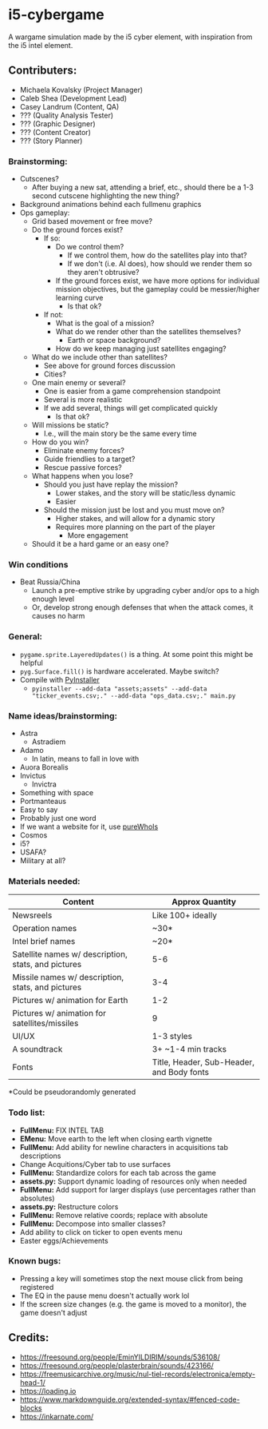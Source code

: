 # i5-cybergame
A wargame simulation made by the i5 cyber element, with inspiration from the i5 intel element.

## Contributers:
- Michaela Kovalsky (Project Manager)
- Caleb Shea (Development Lead)
- Casey Landrum (Content, QA)
- ??? (Quality Analysis Tester)
- ??? (Graphic Designer)
- ??? (Content Creator)
- ??? (Story Planner)

### Brainstorming:
- Cutscenes?
  - After buying a new sat, attending a brief, etc., should there be a 1-3 second cutscene highlighting the new thing?
- Background animations behind each fullmenu graphics
- Ops gameplay:
  - Grid based movement or free move?
  - Do the ground forces exist?
    - If so:
      - Do we control them?
        - If we control them, how do the satellites play into that?
        - If we don't (i.e. AI does), how should we render them so they aren't obtrusive?
      - If the ground forces exist, we have more options for individual mission objectives, but the gameplay could be messier/higher learning curve
        - Is that ok?
    - If not:
      - What is the goal of a mission?
      - What do we render other than the satellites themselves?
        - Earth or space background?
      - How do we keep managing just satellites engaging?
  - What do we include other than satellites?
    - See above for ground forces discussion
    - Cities?
  - One main enemy or several?
    - One is easier from a game comprehension standpoint
    - Several is more realistic
    - If we add several, things will get complicated quickly
      - Is that ok?
  - Will missions be static?
    - I.e., will the main story be the same every time
  - How do you win?
    - Eliminate enemy forces?
    - Guide friendlies to a target?
    - Rescue passive forces?
  - What happens when you lose?
    - Should you just have replay the mission?
      - Lower stakes, and the story will be static/less dynamic
      - Easier
    - Should the mission just be lost and you must move on?
      - Higher stakes, and will allow for a dynamic story
      - Requires more planning on the part of the player
        - More engagement
  - Should it be a hard game or an easy one?

### Win conditions
- Beat Russia/China
  - Launch a pre-emptive strike by upgrading cyber and/or ops to a high enough level
  - Or, develop strong enough defenses that when the attack comes, it causes no harm

### General:
- `pygame.sprite.LayeredUpdates()` is a thing. At some point this might be helpful
- `pyg.Surface.fill()` is hardware accelerated. Maybe switch?
- Compile with [PyInstaller](https://pyinstaller.org/en/stable/)
  - `pyinstaller --add-data "assets;assets" --add-data "ticker_events.csv;." --add-data "ops_data.csv;." main.py`

### Name ideas/brainstorming:
- Astra
  - Astradiem
- Adamo
  - In latin, means to fall in love with
- Auora Borealis
- Invictus
  - Invictra
- Something with space
- Portmanteaus
- Easy to say
- Probably just one word
- If we want a website for it, use [pureWhoIs](https://purewhois.com)
- Cosmos
- i5?
- USAFA?
- Military at all?

### Materials needed:
|Content|Approx Quantity|
|-----|-----|
|Newsreels|Like 100+ ideally|
|Operation names|~30*|
|Intel brief names|~20*|
|Satellite names w/ description, stats, and pictures|5-6|
|Missile names w/ description, stats, and pictures|3-4|
|Pictures w/ animation for Earth|1-2|
|Pictures w/ animation for satellites/missiles|9|
|UI/UX|1-3 styles|
|A soundtrack|3+ ~1-4 min tracks|
|Fonts|Title, Header, Sub-Header, and Body fonts|

*Could be pseudorandomly generated

### Todo list:
- __FullMenu:__ FIX INTEL TAB
- __EMenu:__ Move earth to the left when closing earth vignette
- __FullMenu:__ Add ability for newline characters in acquisitions tab descriptions
- Change Acquitions/Cyber tab to use surfaces
- __FullMenu:__ Standardize colors for each tab across the game
- __assets.py:__ Support dynamic loading of resources only when needed
- __FullMenu:__ Add support for larger displays (use percentages rather than absolutes)
- __assets.py:__ Restructure colors
- __FullMenu:__ Remove relative coords; replace with absolute
- __FullMenu:__ Decompose into smaller classes?
- Add ability to click on ticker to open events menu
- Easter eggs/Achievements

### Known bugs:
- Pressing a key will sometimes stop the next mouse click from being registered
- The EQ in the pause menu doesn't actually work lol
- If the screen size changes (e.g. the game is moved to a monitor), the game doesn't adjust

## Credits:
- https://freesound.org/people/EminYILDIRIM/sounds/536108/
- https://freesound.org/people/plasterbrain/sounds/423166/
- https://freemusicarchive.org/music/nul-tiel-records/electronica/empty-head-1/
- https://loading.io
- https://www.markdownguide.org/extended-syntax/#fenced-code-blocks
- https://inkarnate.com/